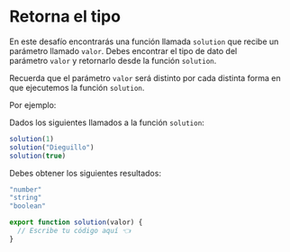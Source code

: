 # Retorna el tipo

En este desafío encontrarás una función llamada `solution` que recibe un parámetro llamado `valor`. Debes encontrar el tipo de dato del parámetro `valor` y retornarlo desde la función `solution`.

Recuerda que el parámetro `valor` será distinto por cada distinta forma en que ejecutemos la función `solution`.

Por ejemplo:

Dados los siguientes llamados a la función `solution`:

```jsx
solution(1)
solution("Dieguillo")
solution(true)
```

Debes obtener los siguientes resultados:

```jsx
"number"
"string"
"boolean"
```

```jsx
export function solution(valor) {
  // Escribe tu código aquí 👈
}
```
